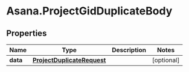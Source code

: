 # Asana.ProjectGidDuplicateBody

## Properties
Name | Type | Description | Notes
------------ | ------------- | ------------- | -------------
**data** | [**ProjectDuplicateRequest**](ProjectDuplicateRequest.md) |  | [optional] 
